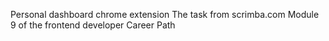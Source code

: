 Personal dashboard chrome extension
The task from scrimba.com Module 9 of the frontend developer Career Path